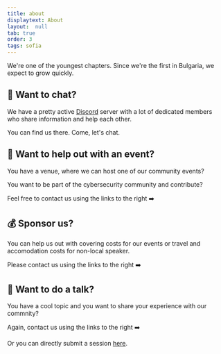 ```yaml
---
title: about
displaytext: About
layout:  null
tab: true
order: 3
tags: sofia
---
```


We're one of the youngest chapters. Since we're the first in Bulgaria, we expect to grow quickly.

## 💬 Want to chat?

We have a pretty active [Discord](https://discord.com/channels/849266967856414731/981867323298312223) server with a lot of dedicated members who share information and help each other.

You can find us there. Come, let's chat.

## 🏢 Want to help out with an event?

You have a venue, where we can host one of our community events?

You want to be part of the cybersecurity community and contribute?

Feel free to contact us using the links to the right ➡️

## 💰 Sponsor us?

You can help us out with covering costs for our events or travel and accomodation costs for non-local speaker.

Please contact us using the links to the right ➡️

## 🎤 Want to do a talk?

You have a cool topic and you want to share your experience with our commnity?

Again, contact us using the links to the right ➡️

Or you can directly submit a session [here](https://sessionize.com/owasp-sofia/).
